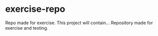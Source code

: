 # exercise-repo
Repo made for exercise.
This project will contain...
Repository made for exercise and testing.